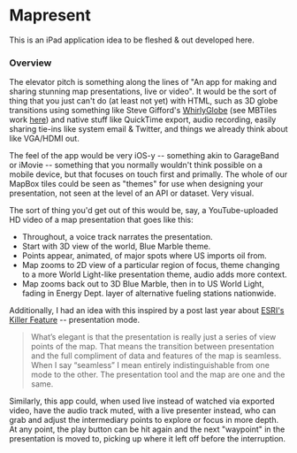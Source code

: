 # Mapresent

This is an iPad application idea to be fleshed & out developed here. 

### Overview

The elevator pitch is something along the lines of "An app for making and sharing stunning map presentations, live or video". It would be the sort of thing that you just can't do (at least not yet) with HTML, such as 3D globe transitions using something like Steve Gifford's [WhirlyGlobe](http://www.mousebirdconsulting.com/whirlyglobe) (see MBTiles work [here](http://code.google.com/p/whirlyglobe/issues/detail?id=1)) and native stuff like QuickTime export, audio recording, easily sharing tie-ins like system email & Twitter, and things we already think about like VGA/HDMI out.

The feel of the app would be very iOS-y -- something akin to GarageBand or iMovie -- something that you normally wouldn't think possible on a mobile device, but that focuses on touch first and primally. The whole of our MapBox tiles could be seen as "themes" for use when designing your presentation, not seen at the level of an API or dataset. Very visual.

The sort of thing you'd get out of this would be, say, a YouTube-uploaded HD video of a map presentation that goes like this:

 * Throughout, a voice track narrates the presentation.
 * Start with 3D view of the world, Blue Marble theme.
 * Points appear, animated, of major spots where US imports oil from.
 * Map zooms to 2D view of a particular region of focus, theme changing to a more World Light-like presentation theme, audio adds more context.
 * Map zooms back out to 3D Blue Marble, then in to US World Light, fading in Energy Dept. layer of alternative fueling stations nationwide.

Additionally, I had an idea with this inspired by a post last year about [ESRI's Killer Feature](http://kcurry.blogs.bridgeborn.com/esris-killer-feature/) -- presentation mode.

> What’s elegant is that the presentation is really just a series of view points of the map. That means the transition between presentation and the full compliment of data and features of the map is seamless. When I say “seamless” I mean entirely indistinguishable from one mode to the other. The presentation tool and the map are one and the same.

Similarly, this app could, when used live instead of watched via exported video, have the audio track muted, with a live presenter instead, who can grab and adjust the intermediary points to explore or focus in more depth. At any point, the play button can be hit again and the next "waypoint" in the presentation is moved to, picking up where it left off before the interruption. 